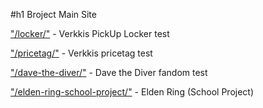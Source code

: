 #h1 Broject Main Site

["/locker/"](https://gh.devdorm.cc/locker) - Verkkis PickUp Locker test

["/pricetag/"](https://gh.devdorm.cc/pricetag) - Verkkis pricetag test

["/dave-the-diver/"](https://gh.devdorm.cc/dave-the-diver) - Dave the Diver fandom test

["/elden-ring-school-project/"](https://gh.devdorm.cc/elden-ring) - Elden Ring (School Project)